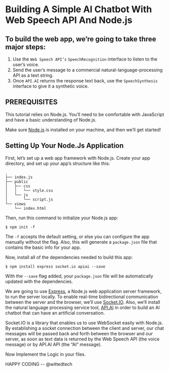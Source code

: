 # Building A Simple AI Chatbot With Web Speech API And Node.js

## To build the web app, we’re going to take three major steps:
1. Use the `Web Speech API’s` `SpeechRecognition` interface to listen to the user’s voice.
2. Send the user’s message to a commercial natural-language-processing API as a text string.
3. Once `API.AI` returns the response text back, use the `SpeechSynthesis` interface to give it a synthetic voice.


## PREREQUISITES
This tutorial relies on Node.js. You’ll need to be comfortable with JavaScript and have a basic understanding of Node.js.

Make sure [Node.js](https://nodejs.org/en) is installed on your machine, and then we’ll get started!

## Setting Up Your Node.Js Application

First, let’s set up a web app framework with Node.js. 
Create your app directory, and set up your app’s structure like this:
```
.
├── index.js
├── public
│   ├── css
│   │   └── style.css
│   └── js
│       └── script.js
└── views
    └── index.html
```

Then, run this command to initialize your Node.js app:

```
$ npm init -f
```
The `-f` accepts the default setting, or else you can configure the app manually without the flag. Also, this will generate a `package.json` file that contains the basic info for your app.

Now, install all of the dependencies needed to build this app:

```
$ npm install express socket.io apiai --save
```
With the `--save` flag added, your `package.json` file will be automatically updated with the dependencies.


We are going to use [Express](https://expressjs.com/), a Node.js web application server framework, to run the server locally. To enable real-time bidirectional communication between the server and the browser, we’ll use [Socket.IO](https://socket.io/). Also, we’ll install the natural language processing service tool, [API.AI](https://cloud.google.com/dialogflow/docs) in order to build an AI chatbot that can have an artificial conversation.

Socket.IO is a library that enables us to use WebSocket easily with Node.js. By establishing a socket connection between the client and server, our chat messages will be passed back and forth between the browser and our server, as soon as text data is returned by the Web Speech API (the voice message) or by API.AI API (the “AI” message).


Now Implement the Logic in your files. 

HAPPY CODING -- @wittedtech



























